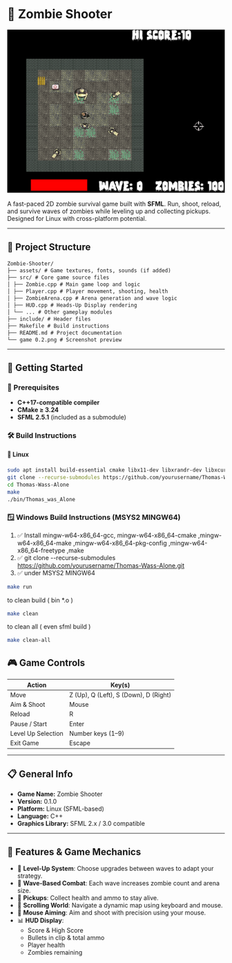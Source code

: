# 🧟 Zombie Shooter

<p align="center">
  <img src="https://github.com/amaraoussama94/Zombie-Shooter/blob/main/game%200.2.png" alt="Zombie Shooter Screenshot">
</p>

A fast-paced 2D zombie survival game built with **SFML**. Run, shoot, reload, and survive waves of zombies while leveling up and collecting pickups. Designed for Linux with cross-platform potential.

---
## 🧩 Project Structure

```text
Zombie-Shooter/ 
├── assets/ # Game textures, fonts, sounds (if added) 
├── src/ # Core game source files 
│ ├── Zombie.cpp # Main game loop and logic 
│ ├── Player.cpp # Player movement, shooting, health 
│ ├── ZombieArena.cpp # Arena generation and wave logic 
│ ├── HUD.cpp # Heads-Up Display rendering 
│ └── ... # Other gameplay modules 
├── include/ # Header files   
├── Makefile # Build instructions 
├── README.md # Project documentation 
└── game 0.2.png # Screenshot preview

```
---
## 🚀 Getting Started

### 🔧 Prerequisites

- **C++17-compatible compiler**
- **CMake ≥ 3.24**
- **SFML 2.5.1** (included as a submodule)

### 🛠️ Build Instructions

#### 🐧 Linux

```bash
sudo apt install build-essential cmake libx11-dev libxrandr-dev libxcursor-dev libxi-dev libxinerama-dev libgl1-mesa-dev libudev-dev libopenal-dev libflac-dev libvorbis-dev libfreetype6-dev
git clone --recurse-submodules https://github.com/yourusername/Thomas-Wass-Alone.git
cd Thomas-Wass-Alone
make
./bin/Thomas_was_Alone
```
### 🪟 Windows Build Instructions (MSYS2 MINGW64)

1. ✅ Install mingw-w64-x86_64-gcc, mingw-w64-x86_64-cmake ,mingw-w64-x86_64-make ,mingw-w64-x86_64-pkg-config ,mingw-w64-x86_64-freetype ,make
2. ✅ git clone --recurse-submodules https://github.com/yourusername/Thomas-Wass-Alone.git
3. ✅ under MSYS2 MINGW64

```bash
make run 
```

to clean build ( bin *.o )

```bash
make clean  
```

to clean all ( even sfml build  )

```bash
make clean-all

```
## 🎮 Game Controls

| Action               | Key(s)                                |
|----------------------|----------------------------------------|
| Move                 | Z (Up), Q (Left), S (Down), D (Right) |
| Aim & Shoot          | Mouse                                  |
| Reload               | R                                      |
| Pause / Start        | Enter                                  |
| Level Up Selection   | Number keys (1–9)                      |
| Exit Game            | Escape                                 |

---

## 📋 General Info

- **Game Name:** Zombie Shooter  
- **Version:** 0.1.0  
- **Platform:** Linux (SFML-based)  
- **Language:** C++  
- **Graphics Library:** SFML 2.x / 3.0 compatible  

---

## 🧩 Features & Game Mechanics

- 🧠 **Level-Up System**: Choose upgrades between waves to adapt your strategy.
- 🧟 **Wave-Based Combat**: Each wave increases zombie count and arena size.
- 💉 **Pickups**: Collect health and ammo to stay alive.
- 🧭 **Scrolling World**: Navigate a dynamic map using keyboard and mouse.
- 🎯 **Mouse Aiming**: Aim and shoot with precision using your mouse.
- 📊 **HUD Display**:
  - Score & High Score
  - Bullets in clip & total ammo
  - Player health
  - Zombies remaining
